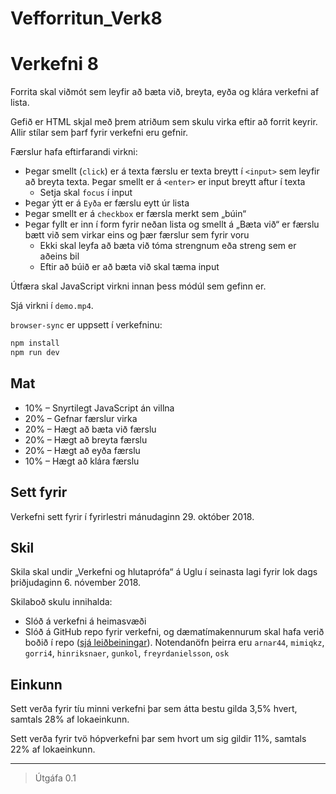 # Vefforritun_Verk8

# Verkefni 8

Forrita skal viðmót sem leyfir að bæta við, breyta, eyða og klára verkefni af lista.

Gefið er HTML skjal með þrem atriðum sem skulu virka eftir að forrit keyrir. Allir stílar sem þarf fyrir verkefni eru gefnir.

Færslur hafa eftirfarandi virkni:

* Þegar smellt (`click`) er á texta færslu er texta breytt í `<input>` sem leyfir að breyta texta. Þegar smellt er á `<enter>` er input breytt aftur í texta
  - Setja skal `focus` í input
* Þegar ýtt er á `Eyða` er færslu eytt úr lista
* Þegar smellt er á `checkbox` er færsla merkt sem „búin“
* Þegar fyllt er inn í form fyrir neðan lista og smellt á „Bæta við“ er færslu bætt við sem virkar eins og þær færslur sem fyrir voru
  - Ekki skal leyfa að bæta við tóma strengnum eða streng sem er aðeins bil
  - Eftir að búið er að bæta við skal tæma input

Útfæra skal JavaScript virkni innan þess módúl sem gefinn er.

Sjá virkni í `demo.mp4`.

`browser-sync` er uppsett í verkefninu:

```bash
npm install
npm run dev
```

## Mat

* 10% – Snyrtilegt JavaScript án villna
* 20% – Gefnar færslur virka
* 20% – Hægt að bæta við færslu
* 20% – Hægt að breyta færslu
* 20% – Hægt að eyða færslu
* 10% – Hægt að klára færslu

## Sett fyrir

Verkefni sett fyrir í fyrirlestri mánudaginn 29. október 2018.

## Skil

Skila skal undir „Verkefni og hlutaprófa“ á Uglu í seinasta lagi fyrir lok dags þriðjudaginn 6. nóvember 2018.

Skilaboð skulu innihalda:

* Slóð á verkefni á heimasvæði
* Slóð á GitHub repo fyrir verkefni, og dæmatímakennurum skal hafa verið boðið í repo ([sjá leiðbeiningar](https://help.github.com/articles/inviting-collaborators-to-a-personal-repository/)). Notendanöfn þeirra eru `arnar44`, `mimiqkz`, `gorri4`, `hinriksnaer`, `gunkol`, `freyrdanielsson`, `osk`

## Einkunn

Sett verða fyrir tíu minni verkefni þar sem átta bestu gilda 3,5% hvert, samtals 28% af lokaeinkunn.

Sett verða fyrir tvö hópverkefni þar sem hvort um sig gildir 11%, samtals 22% af lokaeinkunn.

---

> Útgáfa 0.1
